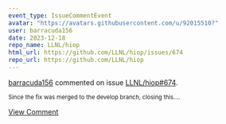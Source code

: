 ```yaml
---
event_type: IssueCommentEvent
avatar: "https://avatars.githubusercontent.com/u/92015510?"
user: barracuda156
date: 2023-12-18
repo_name: LLNL/hiop
html_url: https://github.com/LLNL/hiop/issues/674
repo_url: https://github.com/LLNL/hiop
---
```


<a href='https://github.com/barracuda156' target='_blank'>barracuda156</a> commented on issue <a href='https://github.com/LLNL/hiop/issues/674' target='_blank'>LLNL/hiop#674</a>.

<small>Since the fix was merged to the develop branch, closing this....</small>

<a href='https://github.com/LLNL/hiop/issues/674' target='_blank'>View Comment</a>